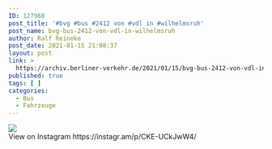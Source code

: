 ```yaml
---
ID: 127968
post_title: '#bvg #bus #2412 von #vdl in #wilhelmsruh'
post_name: bvg-bus-2412-von-vdl-in-wilhelmsruh
author: Ralf Reineke
post_date: 2021-01-15 21:08:37
layout: post
link: >
  https://archiv.berliner-verkehr.de/2021/01/15/bvg-bus-2412-von-vdl-in-wilhelmsruh/
published: true
tags: [ ]
categories:
  - Bus
  - Fahrzeuge
---
```

<div><img src='https://scontent-iad3-1.cdninstagram.com/v/t51.29350-15/139167519_3479743228739587_3899252822544310258_n.jpg?_nc_cat=110&ccb=2&_nc_sid=8ae9d6&_nc_ohc=U-QkW9qxnkIAX9PoOVl&_nc_ht=scontent-iad3-1.cdninstagram.com&oh=a930502f5fd09f716b50ce2d47a6d90b&oe=60285F71' style='max-width:600px;' /><br/><div>View on Instagram https://instagr.am/p/CKE-UCkJwW4/</div></div>